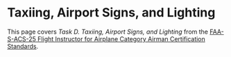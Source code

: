 # Taxiing, Airport Signs, and Lighting

This page covers *Task D. Taxiing, Airport Signs, and Lighting* from the [FAA-S-ACS-25 Flight Instructor for Airplane Category Airman Certification Standards](https://www.faa.gov/training_testing/testing/acs/cfi_airplane_acs_25.pdf).

<!--@include: ./docs/src/includes/taxiing/safe-taxi-operations.md | shift:1-->
<!--@include: ./docs/src/includes/taxiing/random-taxi-stuff.md | shift:1-->
<!--@include: ./docs/src/includes/taxiing/references.md | shift:1-->
